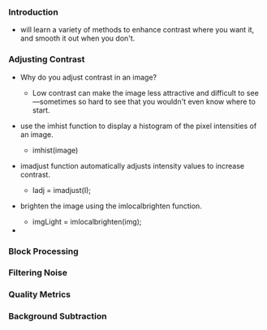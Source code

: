 ### Introduction
-  will learn a variety of methods to enhance contrast where you want it, and smooth it out when you don't.

### Adjusting Contrast
- Why do you adjust contrast in an image?
  - Low contrast can make the image less attractive and difficult to see—sometimes so hard to see that you wouldn't even know where to start.
 
- use the imhist function to display a histogram of the pixel intensities of an image.
  - imhist(image)
- imadjust function automatically adjusts intensity values to increase contrast.
  - Iadj = imadjust(I);
- brighten the image using the imlocalbrighten function.
  - imgLight = imlocalbrighten(img);
- 
### Block Processing
### Filtering Noise
### Quality Metrics
### Background Subtraction


